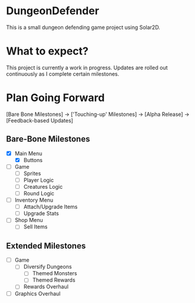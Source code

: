# DungeonDefender
This is a small dungeon defending game project using Solar2D. 
# What to expect?
This project is currently a work in progress. Updates are rolled out continuously as I complete certain milestones.

# Plan Going Forward
[Bare Bone Milestones] -> ['Touching-up' Milestones] -> [Alpha Release] -> [Feedback-based Updates]

## Bare-Bone Milestones
- [x] Main Menu
	- [x] Buttons
- [ ] Game
	- [ ] Sprites
	- [ ] Player Logic
	- [ ] Creatures Logic
	- [ ] Round Logic
- [ ] Inventory Menu
	- [ ] Attach/Upgrade Items
	- [ ]  Upgrade Stats
- [ ] Shop Menu
	- [ ] Sell Items

## Extended Milestones
- [ ] Game
	- [ ] Diversify Dungeons
		- [ ] Themed Monsters
		- [ ] Themed Rewards	
	- [ ] Rewards Overhaul
- [ ] Graphics Overhaul
